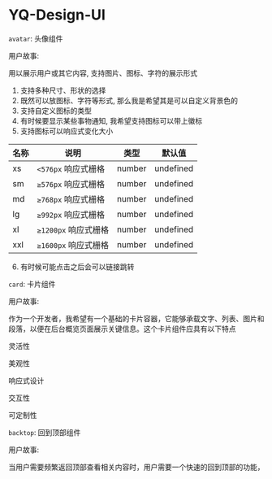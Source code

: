 # YQ-Design-UI

`avatar`: 头像组件

用户故事:

用以展示用户或其它内容, 支持图片、图标、字符的展示形式

1. 支持多种尺寸、形状的选择
2. 既然可以放图标、字符等形式, 那么我是希望其是可以自定义背景色的
3. 支持自定义图标的类型
4. 有时候要显示某些事物通知, 我希望支持图标可以带上徽标
5. 支持图标可以响应式变化大小

名称 | 说明 | 类型 | 默认值
-- | -- | -- | --
xs | `<576px` 响应式栅格 | number | undefined
sm | `≥576px` 响应式栅格 | number | undefined
md | `≥768px` 响应式栅格 | number | undefined
lg | `≥992px` 响应式栅格 | number | undefined
xl | `≥1200px` 响应式栅格 | number | undefined
xxl | `≥1600px` 响应式栅格 | number | undefined

6. 有时候可能点击之后会可以链接跳转

`card`: 卡片组件

用户故事:  

作为一个开发者，我希望有一个基础的卡片容器，它能够承载文字、列表、图片和段落，以便在后台概览页面展示关键信息。这个卡片组件应具有以下特点

灵活性

美观性

响应式设计

交互性

可定制性

`backtop`: 回到顶部组件

用户故事:

当用户需要频繁返回顶部查看相关内容时，用户需要一个快速的回到顶部的功能，